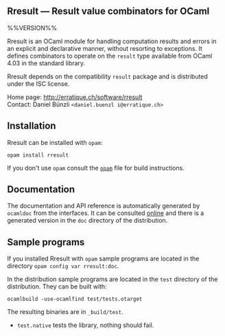 Rresult — Result value combinators for OCaml
-------------------------------------------------------------------------------
%%VERSION%%

Rresult is an OCaml module for handling computation results and errors
in an explicit and declarative manner, without resorting to
exceptions. It defines combinators to operate on the `result` type
available from OCaml 4.03 in the standard library.

Rresult depends on the compatibility `result` package and is
distributed under the ISC license.

Home page: http://erratique.ch/software/rresult  
Contact: Daniel Bünzli `<daniel.buenzl i@erratique.ch>`

## Installation

Rresult can be installed with `opam`:

    opam install rresult

If you don't use `opam` consult the [`opam`](opam) file for build
instructions.

## Documentation

The documentation and API reference is automatically generated by
`ocamldoc` from the interfaces. It can be consulted [online][5]
and there is a generated version in the `doc` directory of the
distribution.

[5]: http://erratique.ch/software/rresult/doc/


## Sample programs

If you installed Rresult with `opam` sample programs are located in
the directory `opam config var rresult:doc`.

In the distribution sample programs are located in the `test`
directory of the distribution. They can be built with:

    ocamlbuild -use-ocamlfind test/tests.otarget

The resulting binaries are in `_build/test`.

- `test.native` tests the library, nothing should fail.
